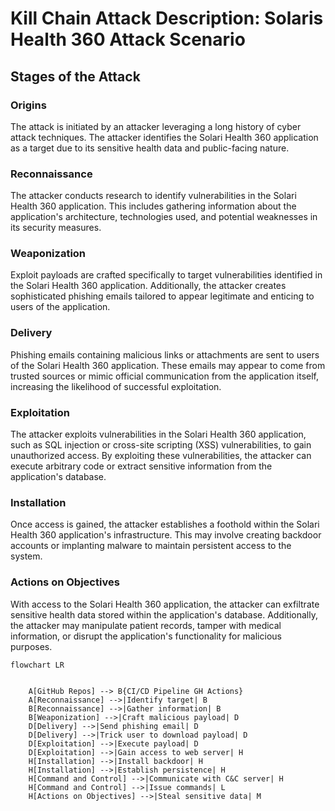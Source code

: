  # Kill Chain Attack Description: Solaris Health 360 Attack Scenario
 
 ## Stages of the Attack
 
 ### Origins
 The attack is initiated by an attacker leveraging a long history of cyber attack techniques. The attacker identifies the Solari Health 360 application as a target due to its sensitive health data and public-facing nature.
 
 ### Reconnaissance
 The attacker conducts research to identify vulnerabilities in the Solari Health 360 application. This includes gathering information about the application's architecture, technologies used, and potential weaknesses in its security measures.
 
 ### Weaponization
 Exploit payloads are crafted specifically to target vulnerabilities identified in the Solari Health 360 application. Additionally, the attacker creates sophisticated phishing emails tailored to appear legitimate and enticing to users of the application.
 
 ### Delivery
 Phishing emails containing malicious links or attachments are sent to users of the Solari Health 360 application. These emails may appear to come from trusted sources or mimic official communication from the application itself, increasing the likelihood of successful exploitation.
 
 ### Exploitation
 The attacker exploits vulnerabilities in the Solari Health 360 application, such as SQL injection or cross-site scripting (XSS) vulnerabilities, to gain unauthorized access. By exploiting these vulnerabilities, the attacker can execute arbitrary code or extract sensitive information from the application's database.
 
 ### Installation
 Once access is gained, the attacker establishes a foothold within the Solari Health 360 application's infrastructure. This may involve creating backdoor accounts or implanting malware to maintain persistent access to the system.
 
 ### Actions on Objectives
 With access to the Solari Health 360 application, the attacker can exfiltrate sensitive health data stored within the application's database. Additionally, the attacker may manipulate patient records, tamper with medical information, or disrupt the application's functionality for malicious purposes.
 
 
 ```mermaid
 flowchart LR
 
 
     A[GitHub Repos] --> B{CI/CD Pipeline GH Actions}
     A[Reconnaissance] -->|Identify target| B
     B[Reconnaissance] -->|Gather information| B
     B[Weaponization] -->|Craft malicious payload| D
     D[Delivery] -->|Send phishing email| D
     D[Delivery] -->|Trick user to download payload| D
     D[Exploitation] -->|Execute payload| D
     D[Exploitation] -->|Gain access to web server| H
     H[Installation] -->|Install backdoor| H
     H[Installation] -->|Establish persistence| H
     H[Command and Control] -->|Communicate with C&C server| H
     H[Command and Control] -->|Issue commands| L
     H[Actions on Objectives] -->|Steal sensitive data| M